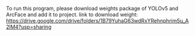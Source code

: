 To run this program, please download weights package of YOLOv5 and ArcFace and add it to project.
link to download weight: https://drive.google.com/drive/folders/1B79YuhaG63wdRxYRehnphrim5u_A2lM4?usp=sharing
